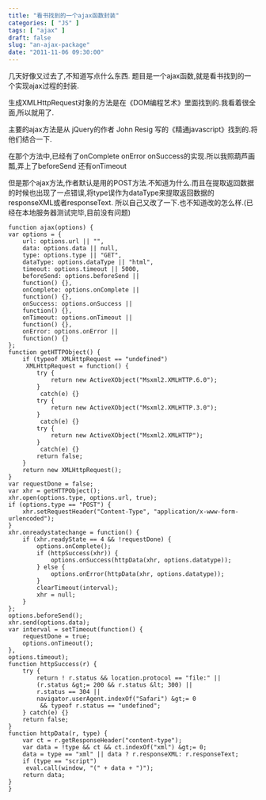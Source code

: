 ```yaml
---
title: "看书找到的一个ajax函数封装"
categories: [ "JS" ]
tags: [ "ajax" ]
draft: false
slug: "an-ajax-package"
date: "2011-11-06 09:30:00"
---
```


几天好像又过去了,不知道写点什么东西.
题目是一个ajax函数,就是看书找到的一个实现ajax过程的封装.

生成XMLHttpRequest对象的方法是在《DOM编程艺术》里面找到的.我看着很全面,所以就用了.

主要的ajax方法是从 jQuery的作者 John Resig 写的《精通javascript》找到的.将他们结合一下.

在那个方法中,已经有了onComplete onError onSuccess的实现.所以我照葫芦画瓢,弄上了beforeSend 还有onTimeout

但是那个ajax方法,作者默认是用的POST方法.不知道为什么.而且在提取返回数据的时候也出现了一点错误,将type误作为dataType来提取返回数据的responseXML或者responseText.
所以自己又改了一下.也不知道改的怎么样.(已经在本地服务器测试完毕,目前没有问题)

	function ajax(options) {
	var options = {
		url: options.url || "",
		data: options.data || null,
		type: options.type || "GET",
		dataType: options.dataType || "html",
		timeout: options.timeout || 5000,
		beforeSend: options.beforeSend ||
		function() {},
		onComplete: options.onComplete ||
		function() {},
		onSuccess: options.onSuccess ||
		function() {},
		onTimeout: options.onTimeout ||
		function() {},
		onError: options.onError ||
		function() {}
	};
	function getHTTPObject() {
		if (typeof XMLHttpRequest == "undefined")
		 XMLHttpRequest = function() {
			try {
				return new ActiveXObject("Msxml2.XMLHTTP.6.0");
			}
			 catch(e) {}
			try {
				return new ActiveXObject("Msxml2.XMLHTTP.3.0");
			}
			 catch(e) {}
			try {
				return new ActiveXObject("Msxml2.XMLHTTP");
			}
			 catch(e) {}
			return false;
		}
		return new XMLHttpRequest();
	}
	var requestDone = false;
	var xhr = getHTTPObject();
	xhr.open(options.type, options.url, true);
	if (options.type == "POST") {
		xhr.setRequestHeader("Content-Type", "application/x-www-form-urlencoded");
	}
	xhr.onreadystatechange = function() {
		if (xhr.readyState == 4 && !requestDone) {
			options.onComplete();
			if (httpSuccess(xhr)) {
				options.onSuccess(httpData(xhr, options.datatype));
			} else {
				options.onError(httpData(xhr, options.datatype));
			}
			clearTimeout(interval);
			xhr = null;
		}
	};
	options.beforeSend();
	xhr.send(options.data);
	var interval = setTimeout(function() {
		requestDone = true;
		options.onTimeout();
	},
	options.timeout);
	function httpSuccess(r) {
		try {
			return ! r.status && location.protocol == "file:" ||
			(r.status &gt;= 200 && r.status &lt; 300) ||
			r.status == 304 ||
			navigator.userAgent.indexOf("Safari") &gt;= 0
			 && typeof r.status == "undefined";
		} catch(e) {}
		return false;
	}
	function httpData(r, type) {
		var ct = r.getResponseHeader("content-type");
		var data = !type && ct && ct.indexOf("xml") &gt;= 0;
		data = type == "xml" || data ? r.responseXML: r.responseText;
		if (type == "script")
		 eval.call(window, "(" + data + ")");
		return data;
	}
	}